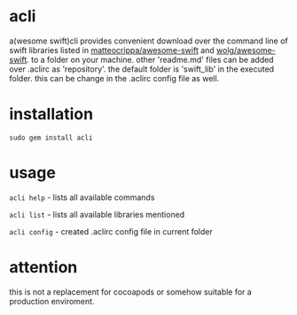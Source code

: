 acli
====

a(wesome swift)cli provides convenient download over the command line of swift libraries listed in [matteocrippa/awesome-swift](https://github.com/matteocrippa/awesome-swift) and [wolg/awesome-swift](https://github.com/Wolg/awesome-swift). to a folder on your machine. other 'readme.md' files can be added over .aclirc as 'repository'. the default folder is 'swift_lib' in the executed folder. this can be change in the .aclirc config file as well.


installation
===
```sudo gem install acli```


usage
===

```acli help``` - lists all available commands

```acli list``` - lists all available libraries mentioned

```acli config``` - created .aclirc config file in current folder


attention
===
this is not a replacement for cocoapods or somehow suitable for a production enviroment.
